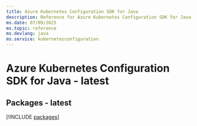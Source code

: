 ```yaml
---
title: Azure Kubernetes Configuration SDK for Java
description: Reference for Azure Kubernetes Configuration SDK for Java
ms.date: 07/09/2025
ms.topic: reference
ms.devlang: java
ms.service: kubernetesconfiguration
---
```

# Azure Kubernetes Configuration SDK for Java - latest
## Packages - latest
[!INCLUDE [packages](kubernetes-configuration-index.md)]